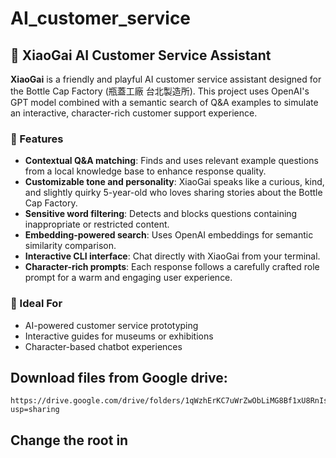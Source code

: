 # AI_customer_service  

## 🧠 XiaoGai AI Customer Service Assistant

**XiaoGai** is a friendly and playful AI customer service assistant designed for the Bottle Cap Factory (瓶蓋工廠 台北製造所). This project uses OpenAI's GPT model combined with a semantic search of Q&A examples to simulate an interactive, character-rich customer support experience.

### 🔹 Features
- **Contextual Q&A matching**: Finds and uses relevant example questions from a local knowledge base to enhance response quality.
- **Customizable tone and personality**: XiaoGai speaks like a curious, kind, and slightly quirky 5-year-old who loves sharing stories about the Bottle Cap Factory.
- **Sensitive word filtering**: Detects and blocks questions containing inappropriate or restricted content.
- **Embedding-powered search**: Uses OpenAI embeddings for semantic similarity comparison.
- **Interactive CLI interface**: Chat directly with XiaoGai from your terminal.
- **Character-rich prompts**: Each response follows a carefully crafted role prompt for a warm and engaging user experience.

### 🔸 Ideal For
- AI-powered customer service prototyping
- Interactive guides for museums or exhibitions
- Character-based chatbot experiences



## Download files from Google drive: 
```
https://drive.google.com/drive/folders/1qWzhErKC7uWrZwObLiMG8Bf1xU8RnIs7?usp=sharing
```

## Change the root in 
